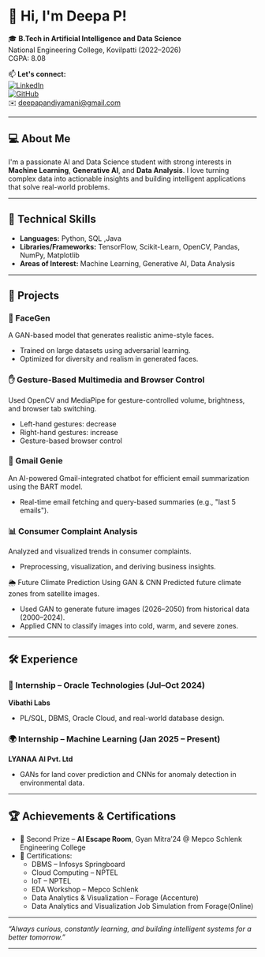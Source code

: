 # 👋 Hi, I'm Deepa P!

🎓 **B.Tech in Artificial Intelligence and Data Science**  
National Engineering College, Kovilpatti (2022–2026)  
CGPA: 8.08

📫 **Let's connect:**  
[![LinkedIn](https://img.shields.io/badge/-LinkedIn-blue?style=flat-square&logo=linkedin)](https://www.linkedin.com/in/deepa2004)  
[![GitHub](https://img.shields.io/badge/-GitHub-000?style=flat-square&logo=github)](https://github.com/DeepaPandiyamani)  
✉️ deepapandiyamani@gmail.com

---

## 💻 About Me

I'm a passionate AI and Data Science student with strong interests in **Machine Learning**, **Generative AI**, and **Data Analysis**. I love turning complex data into actionable insights and building intelligent applications that solve real-world problems.

---

## 🧠 Technical Skills

- **Languages:** Python, SQL  ,Java
- **Libraries/Frameworks:** TensorFlow, Scikit-Learn, OpenCV, Pandas, NumPy, Matplotlib  
- **Areas of Interest:** Machine Learning, Generative AI, Data Analysis

---

## 🚀 Projects

### 🧬 FaceGen
A GAN-based model that generates realistic anime-style faces.  
- Trained on large datasets using adversarial learning.
- Optimized for diversity and realism in generated faces.

### ✋ Gesture-Based Multimedia and Browser Control
Used OpenCV and MediaPipe for gesture-controlled volume, brightness, and browser tab switching.  
- Left-hand gestures: decrease  
- Right-hand gestures: increase  
- Gesture-based browser control

### 📧 Gmail Genie
An AI-powered Gmail-integrated chatbot for efficient email summarization using the BART model.  
- Real-time email fetching and query-based summaries (e.g., "last 5 emails").

### 📊 Consumer Complaint Analysis
Analyzed and visualized trends in consumer complaints.  
- Preprocessing, visualization, and deriving business insights.
  
🌦️ Future Climate Prediction Using GAN & CNN
Predicted future climate zones from satellite images.
- Used GAN to generate future images (2026–2050) from historical data (2000–2024).
- Applied CNN to classify images into cold, warm, and severe zones.

---

## 🛠️ Experience

### 💼 Internship – Oracle Technologies (Jul–Oct 2024)  
**Vibathi Labs**  
- PL/SQL, DBMS, Oracle Cloud, and real-world database design.

### 🌍 Internship – Machine Learning (Jan 2025 – Present)  
**LYANAA AI Pvt. Ltd**  
- GANs for land cover prediction and CNNs for anomaly detection in environmental data.

---

## 🏆 Achievements & Certifications

- 🥈 Second Prize – **AI Escape Room**, Gyan Mitra’24 @ Mepco Schlenk Engineering College  
- 📜 Certifications:
  - DBMS – Infosys Springboard  
  - Cloud Computing – NPTEL  
  - IoT – NPTEL  
  - EDA Workshop – Mepco Schlenk  
  - Data Analytics & Visualization – Forage (Accenture)
  - Data Analytics and Visualization Job Simulation from Forage(Online)

---

_“Always curious, constantly learning, and building intelligent systems for a better tomorrow.”_

---

